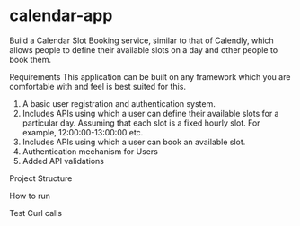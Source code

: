 # calendar-app
Build a Calendar Slot Booking service, similar to that of Calendly, which allows people
to define their available slots on a day and other people to book them.

Requirements
This application can be built on any framework which you are comfortable with and feel is best
suited for this.
1. A basic user registration and authentication system.
2. Includes APIs using which a user can define their available slots for a particular day. Assuming that each slot is a fixed hourly slot. For example, 12:00:00-13:00:00 etc.
3. Includes APIs using which a user can book an available slot.
4. Authentication mechanism for Users
5. Added API validations


Project Structure

How to run

Test Curl calls

